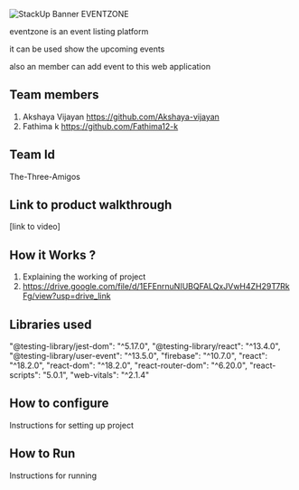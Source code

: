 ![StackUp Banner]([https://tinkerhub.frappe.cloud/files/stackup%20banner.jpeg])
EVENTZONE

eventzone is an event listing platform 


it can be used show the upcoming events 


also an member can add event to this web application
## Team members
1. Akshaya Vijayan https://github.com/Akshaya-vijayan
2. Fathima k https://github.com/Fathima12-k
## Team Id
The-Three-Amigos
## Link to product walkthrough
[link to video]
## How it Works ?
1. Explaining the working of project
2. https://drive.google.com/file/d/1EFEnrnuNIUBQFALQxJVwH4ZH29T7RkFg/view?usp=drive_link
## Libraries used
 "@testing-library/jest-dom": "^5.17.0",
    "@testing-library/react": "^13.4.0",
    "@testing-library/user-event": "^13.5.0",
    "firebase": "^10.7.0",
    "react": "^18.2.0",
    "react-dom": "^18.2.0",
    "react-router-dom": "^6.20.0",
    "react-scripts": "5.0.1",
    "web-vitals": "^2.1.4"
## How to configure
Instructions for setting up project
## How to Run
Instructions for running
